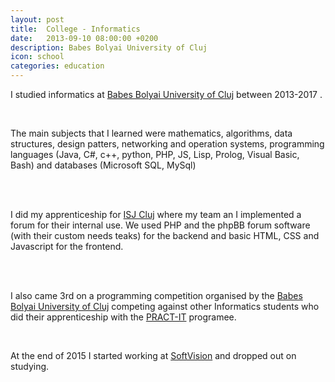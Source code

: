 ```yaml
---
layout: post
title:  College - Informatics
date:   2013-09-10 08:00:00 +0200
description: Babes Bolyai University of Cluj
icon: school
categories: education
---
```


I studied informatics at [Babes Bolyai University of Cluj][ubb] between 2013-2017 .

<br />

The main subjects that I learned were mathematics, algorithms, data structures, design patters, networking and operation systems, programming languages (Java, C#, c++, python, PHP, JS, Lisp, Prolog, Visual Basic, Bash) and databases (Microsoft SQL, MySql)

<br />
<br />

I did my apprenticeship for [ISJ Cluj][isj] where my team an I implemented a forum for their internal use.
We used PHP and the phpBB forum software (with their custom needs teaks) for the backend and basic HTML, CSS and Javascript for the frontend.

<br />
<br />

I also came 3rd on a programming competition organised by the [Babes Bolyai University of Cluj][ubb] competing against other Informatics students who did their apprenticeship with the [PRACT-IT][pract-it] programee.

<br />

At the end of 2015 I started working at [SoftVision][sv] and dropped out on studying.

[ubb]: http://www.cs.ubbcluj.ro/
[isj]: https://www.isjcj.ro/
[pract-it]: https://econ.ubbcluj.ro/stire.php?id=197/
[sv]: https://www.softvision.com/

